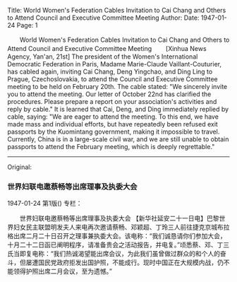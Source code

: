 Title: World Women's Federation Cables Invitation to Cai Chang and Others to Attend Council and Executive Committee Meeting
Author:
Date: 1947-01-24
Page: 1

　　World Women's Federation Cables Invitation to Cai Chang and Others to Attend Council and Executive Committee Meeting
　　[Xinhua News Agency, Yan'an, 21st] The president of the Women's International Democratic Federation in Paris, Madame Marie-Claude Vaillant-Couturier, has cabled again, inviting Cai Chang, Deng Yingchao, and Ding Ling to Prague, Czechoslovakia, to attend the Council and Executive Committee meeting to be held on February 20th. The cable stated: "We sincerely invite you to attend the meeting. Our letter of October 22nd has clarified the procedures. Please prepare a report on your association's activities and reply by cable." It is learned that Cai, Deng, and Ding immediately replied by cable, saying: "We are eager to attend the meeting. To this end, we have made mass and individual efforts, but have repeatedly been refused exit passports by the Kuomintang government, making it impossible to travel. Currently, China is in a large-scale civil war, and we are still unable to obtain passports to attend the February meeting, which is deeply regrettable."



<hr /> 

Original: 


### 世界妇联电邀蔡畅等出席理事及执委大会

1947-01-24
第1版()
专栏：

　　世界妇联电邀蔡畅等出席理事及执委大会
    【新华社延安二十一日电】巴黎世界妇女民主联盟明发夫人来电再次邀请蔡畅、邓颖超、丁玲三人前往捷克京城布拉格出席二月二十日召开之理事兼执委大会。该电称：“我们诚恳请你们参加大会，十月二十二日函已阐明程序，请准备贵会之活动报告，并电复。”顷悉蔡、邓、丁三氏当即复电称：“我们热诚渴望能出席会议，为此我们虽曾做过群众的和个人的奋斗，但屡遭国民党政府拒发出国护照，不能成行。现时中国正在大规模内战，仍不能领得护照出席二月会议，至为遗憾。”
